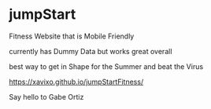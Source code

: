 
# jumpStart

Fitness Website that is Mobile Friendly

currently has Dummy Data but works great overall

best way to get in Shape for the Summer and beat the Virus

https://xavixo.github.io/jumpStartFitness/

Say hello to Gabe Ortiz
